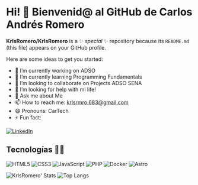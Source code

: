 # Hi! 👋 Bienvenid@ al GitHub de Carlos Andrés Romero
**KrlsRomero/KrlsRomero** is a ✨ _special_ ✨ repository because its `README.md` (this file) appears on your GitHub profile.

Here are some ideas to get you started:

- 🔭 I’m currently working on ADSO
- 🌱 I’m currently learning Programming Fundamentals
- 👯 I’m looking to collaborate on Projects ADSO SENA
- 🤔 I’m looking for help with mi life!
- 💬 Ask me about Me
- 📫 How to reach me: krlsrmro.683@gmail.com
- 😄 Pronouns: CarTech
- ⚡ Fun fact: 

<!--[![YouTube](https://img.shields.io/badge/YouTube-%23FF0000.svg?style=for-the-badge&logo=YouTube&logoColor=white)](https://www.youtube.com/@KrlsRomero/) -->
<!--[![Outlook](https://img.shields.io/badge/Microsoft_Outlook-0078D4?style=for-the-badge&logo=microsoft-outlook&logoColor=white)](car_683@outlook.com) -->
[![LinkedIn](https://img.shields.io/badge/LinkedIn-0077B5?style=for-the-badge&logo=linkedin&logoColor=white)](https://www.linkedin.com/in/cartechdev/)
<!--[![Instagram](https://img.shields.io/badge/Instagram-%23E4405F.svg?style=for-the-badge&logo=Instagram&logoColor=white)](https://www.instagram.com/krlsrmro/)-->
<!--[![Facebook](https://img.shields.io/badge/Facebook-%231877F2.svg?style=for-the-badge&logo=Facebook&logoColor=white)](https://www.facebook.com/KrlsARomero/)-->
<!--[![X](https://img.shields.io/badge/X-%23000000.svg?style=for-the-badge&logo=X&logoColor=white)](https://x.com/Camero683)-->

## Tecnologías 🧑‍💻
![HTML5](https://img.shields.io/badge/html5-%23E34F26.svg?style=for-the-badge&logo=html5&logoColor=white)
![CSS3](https://img.shields.io/badge/css3-%231572B6.svg?style=for-the-badge&logo=css3&logoColor=white)
![JavaScript](https://img.shields.io/badge/javascript-%23323330.svg?style=for-the-badge&logo=javascript&logoColor=%23F7DF1E)
![PHP](https://img.shields.io/badge/php-%23777BB4.svg?style=for-the-badge&logo=php&logoColor=white)
![Docker](https://img.shields.io/badge/docker-%230db7ed.svg?style=for-the-badge&logo=docker&logoColor=white)
![Astro](https://img.shields.io/badge/astro-%232C2052.svg?style=for-the-badge&logo=astro&logoColor=white)

![KrlsRomero' Stats](https://github-readme-stats.vercel.app/api?username=KrlsRomero&show_icons=true&theme=dark)
![Top Langs](https://github-readme-stats.vercel.app/api/top-langs/?username=KrlsRomero&layout=compact&thme=dark)



